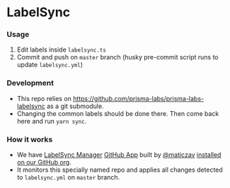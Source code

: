 # LabelSync

### Usage

1. Edit labels inside `labelsync.ts`
2. Commit and push on `master` branch (husky pre-commit script runs to update `labelsync.yml`)

### Development

- This repo relies on https://github.com/prisma-labs/prisma-labs-labelsync as a git submodule.
- Changing the common labels should be done there. Then come back here and run `yarn sync`.

### How it works

- We have [LabelSync Manager](https://label-sync.com/) [GitHub App](https://github.com/apps/labelsync-manager) built by [@maticzav](https://github.com/maticzav) [installed on our GitHub org](https://github.com/organizations/prisma-labs/settings/installations/7137275).
- It monitors this specially named repo and applies all changes detected to `labelsync.yml` on `master` branch.
